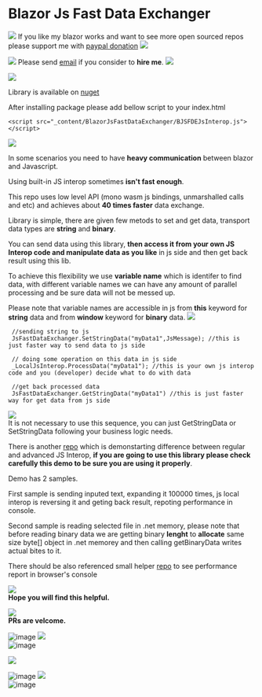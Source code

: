 # Blazor Js Fast Data Exchanger

![](https://placehold.it/15/4747d1/000000?text=+) 
If you like my blazor works and want to see more open sourced repos please support me with [paypal donation](https://www.paypal.me/VakhtangiAbashidze/10)
![](https://placehold.it/15/4747d1/000000?text=+) 

![](https://placehold.it/15/00e600/000000?text=+) 
Please send [email](mailto:VakhtangiAbashidze@gmail.com) if you consider to **hire me**.
![](https://placehold.it/15/00e600/000000?text=+)     


![](https://placehold.it/15/ffffff/000000?text=+)   


Library is available on [nuget](https://www.nuget.org/packages/BlazorJsFastDataExchanger)

After installing package please add bellow script to your index.html

```<script src="_content/BlazorJsFastDataExchanger/BJSFDEJsInterop.js"></script>```

![](https://placehold.it/15/ffffff/000000?text=+)  

In some scenarios you need to have **heavy communication** between blazor and Javascript.

Using built-in JS interop sometimes **isn't fast enough**.

This repo uses low level API (mono wasm js bindings, unmarshalled calls and etc) and achieves about **40 times faster** data exchange.

Library is simple, there are given few metods to set and get data, transport data types are **string** and **binary**.

You can send data using this library, **then access it from your own JS Interop code and
manipulate data as you like** in js side and then get back result using this lib.

To achieve this flexibility we use **variable name** which is identifer to find data, with different variable names we can have any amount of parallel processing and be sure data will not be messed up.

Please note that variable names are accessible in js from **this** keyword for **string** data and from **window** keyword for **binary** data.
![](https://placehold.it/15/ffffff/000000?text=+)   
```
 //sending string to js
 JsFastDataExchanger.SetStringData("myData1",JsMessage); //this is just faster way to send data to js side

 // doing some operation on this data in js side
 _LocalJsInterop.ProcessData("myData1"); //this is your own js interop code and you (developer) decide what to do with data

 //get back processed data
 JsFastDataExchanger.GetStringData("myData1") //this is just faster way for get data from js side
```

![](https://placehold.it/15/ffffff/000000?text=+)  
It is not necessary to use this sequence, you can just GetStringData or SetStringData following your business logic needs.


There is another [repo](https://github.com/Lupusa87/BlazorJsFastDataExchangerDemo) which is demonstarting difference between regular and advanced JS Interop, **if you are going to use this library please check carefully this demo to be sure you are using it properly**.

Demo has 2 samples.


First sample is sending inputed text, expanding it 100000 times, js local interop is reversing it and geting back result, repoting performance in console.

Second sample is reading selected file in .net memory, please note that before reading binary data we are getting binary **lenght** to **allocate** same size byte[] object in .net memorey and then calling getBinaryData writes actual bites to it.

There should be also referenced small helper [repo](https://github.com/Lupusa87/BlazorWindowHelper) to see performance report in browser's console

![](https://placehold.it/15/ffffff/000000?text=+)  
**Hope you will find this helpful.**

![](https://placehold.it/15/ffffff/000000?text=+)  
**PRs are velcome.**


![image](https://raw.githubusercontent.com/Lupusa87/BlazorJsFastDataExchanger/master/fast.png)
![](https://placehold.it/15/ffffff/000000?text=+)   
![image](https://raw.githubusercontent.com/Lupusa87/BlazorJsFastDataExchanger/master/slow.png)

![](https://placehold.it/15/ffffff/000000?text=+)  

![image](https://raw.githubusercontent.com/Lupusa87/BlazorJsFastDataExchanger/master/filefastload.png)
![](https://placehold.it/15/ffffff/000000?text=+)   
![image](https://raw.githubusercontent.com/Lupusa87/BlazorJsFastDataExchanger/master/fileslowload.png)
